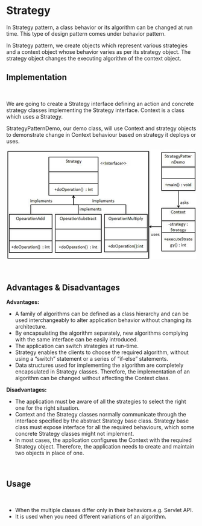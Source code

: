 # Strategy

In Strategy pattern, a class behavior or its algorithm can be changed at run time. This type of design pattern comes under behavior pattern.

In Strategy pattern, we create objects which represent various strategies and a context object whose behavior varies as per its strategy object. The strategy object changes the executing algorithm of the context object.

## Implementation

<br>

We are going to create a Strategy interface defining an action and concrete strategy classes implementing the Strategy interface. Context is a class which uses a Strategy.

StrategyPatternDemo, our demo class, will use Context and strategy objects to demonstrate change in Context behaviour based on strategy it deploys or uses.

![Strategy UML Diagram](images/strategy-uml.jpg)

<br>

## Advantages & Disadvantages

**Advantages:**

* A family of algorithms can be defined as a class hierarchy and can be used interchangeably to alter application behavior without changing its architecture.
* By encapsulating the algorithm separately, new algorithms complying with the same interface can be easily introduced.
* The application can switch strategies at run-time.
* Strategy enables the clients to choose the required algorithm, without using a “switch” statement or a series of “if-else” statements.
* Data structures used for implementing the algorithm are completely encapsulated in Strategy classes. Therefore, the implementation of an algorithm can be changed without affecting the Context class.

**Disadvantages:**

* The application must be aware of all the strategies to select the right one for the right situation.
* Context and the Strategy classes normally communicate through the interface specified by the abstract Strategy base class. Strategy base class must expose interface for all the required behaviours, which some concrete Strategy classes might not implement.
* In most cases, the application configures the Context with the required Strategy object. Therefore, the application needs to create and maintain two objects in place of one.

<br>

## Usage

<br>

* When the multiple classes differ only in their behaviors.e.g. Servlet API.
* It is used when you need different variations of an algorithm.